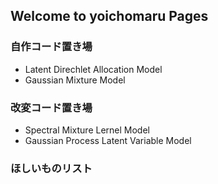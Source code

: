 ## Welcome to yoichomaru Pages

### 自作コード置き場
- Latent Direchlet Allocation Model
- Gaussian Mixture Model 

### 改変コード置き場
- Spectral Mixture Lernel Model
- Gaussian Process Latent Variable Model

### ほしいものリスト
